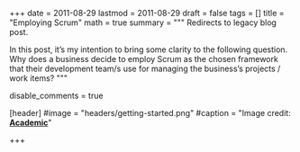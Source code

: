 +++
date = 2011-08-29
lastmod = 2011-08-29
draft = false
tags = []
title = "Employing Scrum"
math = true
summary = """
Redirects to legacy blog post.

In this post, it’s my intention to bring some clarity to the following question. Why does a business decide to employ Scrum as the chosen framework that their development team/s use for managing the business’s projects / work items?
"""

disable_comments = true

[header]
#image = "headers/getting-started.png"
#caption = "Image credit: [**Academic**](https://github.com/gcushen/hugo-academic/)"

+++

<html>
  <head>
    <title>Employing Scrum</title>
    <link rel="canonical" href="https://binarymist.wordpress.com/2011/08/29/employing-scrum/"/>
    <meta http-equiv="content-type" content="text/html; charset=utf-8"/>
    <meta http-equiv="refresh" content="2; url=https://binarymist.wordpress.com/2011/08/29/employing-scrum/"/>
  </head>
</html>
